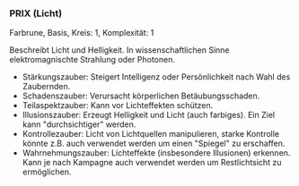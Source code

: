 ### PRIX (Licht)

Farbrune, Basis, Kreis: 1, Komplexität: 1

Beschreibt Licht und Helligkeit. In wissenschaftlichen Sinne elektromagnischte Strahlung oder Photonen.

* Stärkungszauber: Steigert Intelligenz oder Persönlichkeit nach Wahl des Zaubernden.
* Schadenszauber: Verursacht körperlichen Betäubungsschaden.
* Teilaspektzauber: Kann vor Lichteffekten schützen.
* Illusionszauber: Erzeugt Helligkeit und Licht (auch farbiges). Ein Ziel kann "durchsichtiger" werden.
* Kontrollezauber: Licht von Lichtquellen manipulieren, starke Kontrolle könnte z.B. auch verwendet werden um einen
"Spiegel" zu erschaffen.
* Wahrnehmungszauber: Lichteffekte (insbesondere Illusionen) erkennen. Kann je nach Kampagne auch verwendet werden um
Restlichtsicht zu ermöglichen.

